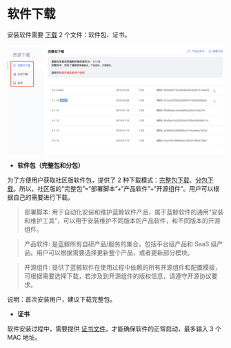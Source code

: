 # 软件下载

安装软件需要 [下载](https://bk.tencent.com/download/) 2 个文件：软件包、证书。

![资源下载](../../assets/downloadall.png)

- **软件包（完整包和分包）**

为了方便用户获取社区版软件包，提供了 2 种下载模式：[完整包下载](https://bk.tencent.com/download/)、[分包下载](https://bk.tencent.com/download_sdk/)。所以，社区版的“完整包”=“部署脚本”+“产品软件”+“开源组件”。用户可以根据自己的需要进行下载。

>部署脚本: 用于自动化安装和维护蓝鲸软件产品，属于蓝鲸软件的通用“安装和维护工具”，可以用于安装维护不同版本的产品软件，和不同版本的开源组件。

>产品软件: 是蓝鲸所有自研产品/服务的集合，包括平台级产品和 SaaS 级产品。用户可以根据需要选择更新整个产品，或者更新部分模块。

>开源组件: 提供了蓝鲸软件在使用过程中依赖的所有开源组件和配置模板，可根据需要选择下载，若涉及到开源组件的版权信息，请遵守开源协议要求。

说明：首次安装用户，建议下载完整包。

- **证书**

软件安装过程中，需要提供 [证书文件](https://bk.tencent.com/download_ssl/)，才能确保软件的正常启动，最多输入 3 个 MAC 地址。
